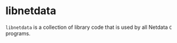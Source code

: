 <!--
title: "libnetdata"
custom_edit_url: https://github.com/netdata/netdata/edit/master/src/libnetdata/README.md
sidebar_label: "libnetdata"
learn_status: "Published"
learn_topic_type: "Tasks"
learn_rel_path: "Developers/libnetdata"
-->

# libnetdata

`libnetdata` is a collection of library code that is used by all Netdata `C` programs.


